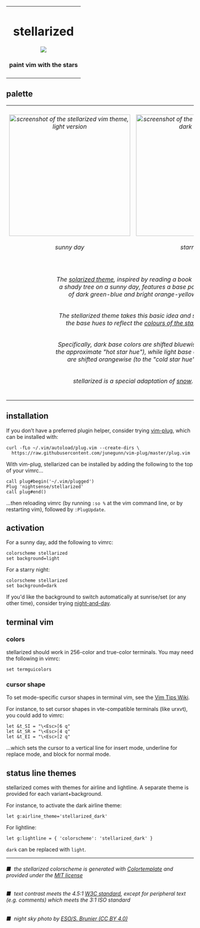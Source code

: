 <table><tbody><tr><td align="center"><h1>stellarized</h1>
<img src="https://github.com/nightsense/stellarized/raw/master/images/header.jpg" />
<h4>paint vim with the stars</h4>
</td></tr></tbody></table>

## palette

<table><tbody>
<tr>
<td align="center"><h6><img alt="screenshot of the stellarized vim theme, light version" src="https://github.com/nightsense/stellarized/raw/master/images/screenshot-light.png" height="325" /><br><br>
sunny day</h6>
</td>
<td align="center"><h6><img alt="screenshot of the stellarized vim theme, dark version" src="https://github.com/nightsense/stellarized/raw/master/images/screenshot-dark.png" height="325" /><br><br>
starry night</h6>
</td>
</tr>

<tr></tr>

<tr><td align='center' colspan='2'>

<h6>The <a href='http://ethanschoonover.com/solarized'>solarized theme</a>, inspired by reading a book under<br>a shady tree on a sunny day, features a base palette<br>of dark green-blue and bright orange-yellow.</h6>

<h6>The stellarized theme takes this basic idea and shifts<br>the base hues to reflect the <a href='http://www.vendian.org/mncharity/dir3/starcolor/details.html'>colours of the stars</a>.

<h6>Specifically, dark base colors are shifted bluewise (to<br>the approximate "hot star hue"), while light base colors<br>are shifted orangewise (to the "cold star hue").</h6>

<h6>stellarized is a special adaptation of <a href='https://github.com/nightsense/snow'>snow</a>.</h6>

</h6>
</td></tr>

</tbody></table>


## installation

If you don’t have a preferred plugin helper, consider trying [vim-plug](https://github.com/junegunn/vim-plug), which can be installed with:

```
curl -fLo ~/.vim/autoload/plug.vim --create-dirs \
  https://raw.githubusercontent.com/junegunn/vim-plug/master/plug.vim
```

With vim-plug, stellarized can be installed by adding the following to the top of your vimrc...

```
call plug#begin('~/.vim/plugged')
Plug 'nightsense/stellarized'
call plug#end()
```

...then reloading vimrc (by running `:so %` at the vim command line, or by restarting vim), followed by `:PlugUpdate`.

## activation

For a sunny day, add the following to vimrc:

```
colorscheme stellarized
set background=light
```

For a starry night:

```
colorscheme stellarized
set background=dark
```

If you'd like the background to switch automatically at sunrise/set (or any other time), consider trying [night-and-day](https://github.com/nightsense/night-and-day).

## terminal vim

### colors

stellarized should work in 256-color and true-color terminals. You may need the following in vimrc:

```
set termguicolors
```

### cursor shape

To set mode-specific cursor shapes in terminal vim, see the [Vim Tips Wiki](http://vim.wikia.com/wiki/Change_cursor_shape_in_different_modes).

For instance, to set cursor shapes in vte-compatible terminals (like urxvt), you could add to vimrc:

```
let &t_SI = "\<Esc>[6 q"
let &t_SR = "\<Esc>[4 q"
let &t_EI = "\<Esc>[2 q"
```

...which sets the cursor to a vertical line for insert mode, underline for replace mode, and block for normal mode.

## status line themes

stellarized comes with themes for airline and lightline. A separate theme is provided for each variant+background.

For instance, to activate the dark airline theme:

```
let g:airline_theme='stellarized_dark'
```

For lightline:

```
let g:lightline = { 'colorscheme': 'stellarized_dark' }
```

`dark` can be replaced with `light`.

---

###### ■&nbsp;&nbsp;the stellarized colorscheme is generated with [Colortemplate](https://github.com/lifepillar/vim-colortemplate) and provided under the [MIT license](https://opensource.org/licenses/MIT)
###### ■&nbsp;&nbsp;text contrast meets the 4.5:1 [W3C standard](https://www.w3.org/TR/UNDERSTANDING-WCAG20/visual-audio-contrast-contrast.html), except for peripheral text (e.g. comments) which meets the 3:1 ISO standard
###### ■&nbsp;&nbsp;night sky photo by [ESO/S. Brunier (CC BY 4.0)](https://commons.wikimedia.org/wiki/File:ESO_-_Milky_Way.jpg)
